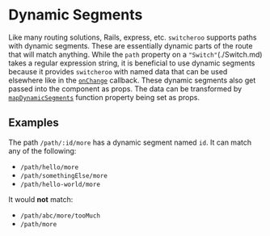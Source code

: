 # Dynamic Segments

Like many routing solutions, Rails, express, etc. `switcheroo` supports paths with dynamic segments. These are essentially dynamic parts of the route that will match anything. While the `path` property on a `"Switch"`(./Switch.md) takes a regular expression string, it is beneficial to use dynamic segments because it provides `switcheroo` with named data that can be used elsewhere like in the [`onChange`](./Switcher.md#onchange) callback. These dynamic segments also get passed into the component as props. The data can be transformed by [`mapDynamicSegments`](./Switcher.md#mapdynamicsegments) function property being set as props.

## Examples

The path `/path/:id/more` has a dynamic segment named `id`. It can match any of the following:
- `/path/hello/more`
- `/path/somethingElse/more`
- `/path/hello-world/more`

It would **not** match:
- `/path/abc/more/tooMuch`
- `/path/more`

